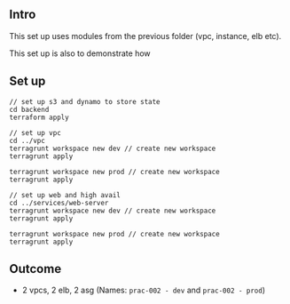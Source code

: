 ## Intro

This set up uses modules from the previous folder (vpc, instance, elb etc).

This set up is also to demonstrate how 

## Set up

```shell
// set up s3 and dynamo to store state
cd backend
terraform apply

// set up vpc
cd ../vpc
terragrunt workspace new dev // create new workspace
terragrunt apply

terragrunt workspace new prod // create new workspace
terragrunt apply

// set up web and high avail
cd ../services/web-server
terragrunt workspace new dev // create new workspace
terragrunt apply

terragrunt workspace new prod // create new workspace
terragrunt apply
```

## Outcome
- 2 vpcs, 2 elb, 2 asg (Names: `prac-002 - dev` and `prac-002 - prod`)